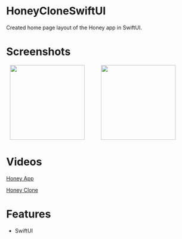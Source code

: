 # HoneyCloneSwiftUI

Created home page layout of the Honey app in SwiftUI.

# Screenshots
<img src = "https://user-images.githubusercontent.com/32715761/106586273-16fb3f00-64fd-11eb-886b-b92b5e25e425.jpeg" width="200" hspace="10" /> <img src = "https://user-images.githubusercontent.com/32715761/106586281-19f62f80-64fd-11eb-86ae-e22ec7d2116d.jpeg" width="200" hspace="30" />

# Videos

<a href="https://user-images.githubusercontent.com/32715761/106586871-cafcca00-64fd-11eb-9b67-b61b9547bf21.mov" target="_blank">Honey App</a>

<a href="https://user-images.githubusercontent.com/32715761/106586894-d223d800-64fd-11eb-8ccf-b46e7f50cb3a.mov" target="_blank">Honey Clone</a>

# Features
* SwiftUI

